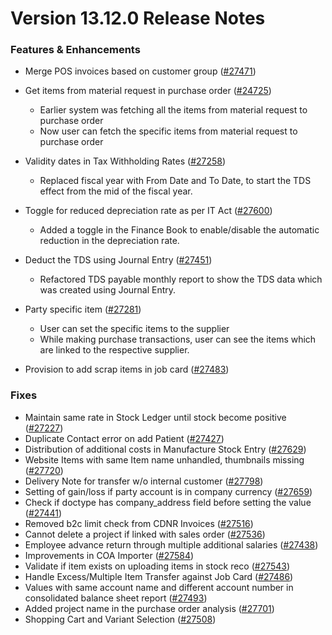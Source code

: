 # Version 13.12.0 Release Notes

### Features & Enhancements
- Merge POS invoices based on customer group ([#27471](https://github.com/capkpi/erp/pull/27471))

- Get items from material request in purchase order ([#24725](https://github.com/capkpi/erp/pull/24725))
    - Earlier system was fetching all the items from material request to purchase order
    - Now user can fetch the specific items from material request to purchase order

- Validity dates in Tax Withholding Rates ([#27258](https://github.com/capkpi/erp/pull/27258))
    - Replaced fiscal year with From Date and To Date, to start the TDS effect from the mid of the fiscal year.

- Toggle for reduced depreciation rate as per IT Act ([#27600](https://github.com/capkpi/erp/pull/27600))
    - Added a toggle in the Finance Book to enable/disable the automatic reduction in the depreciation rate.

- Deduct the TDS using Journal Entry ([#27451](https://github.com/capkpi/erp/pull/27451))
    - Refactored TDS payable monthly report to show the TDS data which was created using Journal Entry.

- Party specific item ([#27281](https://github.com/capkpi/erp/pull/27281))
    - User can set the specific items to the supplier
    - While making purchase transactions, user can see the items which are linked to the respective supplier.

- Provision to add scrap items in job card ([#27483](https://github.com/capkpi/erp/pull/27483))

### Fixes

- Maintain same rate in Stock Ledger until stock become positive ([#27227](https://github.com/capkpi/erp/pull/27227))
- Duplicate Contact error on add Patient ([#27427](https://github.com/capkpi/erp/pull/27427))
- Distribution of additional costs in Manufacture Stock Entry ([#27629](https://github.com/capkpi/erp/pull/27629))
- Website Items with same Item name unhandled, thumbnails missing ([#27720](https://github.com/capkpi/erp/pull/27720))
- Delivery Note for transfer w/o internal customer ([#27798](https://github.com/capkpi/erp/pull/27798))
- Setting of gain/loss if party account is in company currency ([#27659](https://github.com/capkpi/erp/pull/27659))
- Check if doctype has company_address field before setting the value ([#27441](https://github.com/capkpi/erp/pull/27441))
- Removed b2c limit check from CDNR Invoices ([#27516](https://github.com/capkpi/erp/pull/27516))
- Cannot delete a project if linked with sales order ([#27536](https://github.com/capkpi/erp/pull/27536))
- Employee advance return through multiple additional salaries ([#27438](https://github.com/capkpi/erp/pull/27438))
- Improvements in COA Importer ([#27584](https://github.com/capkpi/erp/pull/27584))
- Validate if item exists on uploading items in stock reco ([#27543](https://github.com/capkpi/erp/pull/27543))
- Handle Excess/Multiple Item Transfer against Job Card ([#27486](https://github.com/capkpi/erp/pull/27486))
- Values with same account name and different account number in consolidated balance sheet report ([#27493](https://github.com/capkpi/erp/pull/27493))
- Added project name in the purchase order analysis ([#27701](https://github.com/capkpi/erp/pull/27701))
- Shopping Cart and Variant Selection ([#27508](https://github.com/capkpi/erp/pull/27508))

